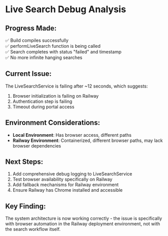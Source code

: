 # Live Search Debug Analysis

## Progress Made:
✅ Build compiles successfully  
✅ performLiveSearch function is being called  
✅ Search completes with status "failed" and timestamp  
✅ No more infinite hanging searches  

## Current Issue:
The LiveSearchService is failing after ~12 seconds, which suggests:
1. Browser initialization is failing on Railway
2. Authentication step is failing  
3. Timeout during portal access

## Environment Considerations:
- **Local Environment**: Has browser access, different paths
- **Railway Environment**: Containerized, different browser paths, may lack browser dependencies

## Next Steps:
1. Add comprehensive debug logging to LiveSearchService
2. Test browser availability specifically on Railway 
3. Add fallback mechanisms for Railway environment
4. Ensure Railway has Chrome installed and accessible

## Key Finding:
The system architecture is now working correctly - the issue is specifically with browser automation in the Railway deployment environment, not with the search workflow itself.